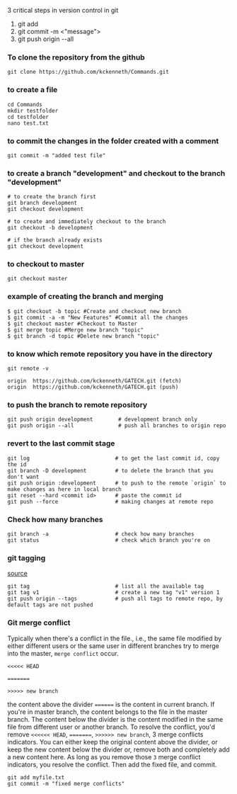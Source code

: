 3 critical steps in version control in git

1. git add <file name>
2. git commit -m <"message">
3. git push origin --all
  
### To clone the repository from the github 
```
git clone https://github.com/kckenneth/Commands.git
```

### to create a file 
```
cd Commands
mkdir testfolder
cd testfolder
nano test.txt
```

### to commit the changes in the folder created with a comment
```
git commit -m "added test file"
```

### to create a branch "development" and checkout to the branch "development"
```
# to create the branch first
git branch development 
git checkout development

# to create and immediately checkout to the branch
git checkout -b development

# if the branch already exists
git checkout development  
```

### to checkout to master
```
git checkout master
```

### example of creating the branch and merging
```
$ git checkout -b topic #Create and checkout new branch
$ git commit -a -m "New Features" #Commit all the changes
$ git checkout master #Checkout to Master
$ git merge topic #Merge new branch "topic"
$ git branch -d topic #Delete new branch "topic"
```

### to know which remote repository you have in the directory
```
git remote -v

origin	https://github.com/kckenneth/GATECH.git (fetch)
origin	https://github.com/kckenneth/GATECH.git (push)
```

### to push the branch to remote repository
```
git push origin development        # development branch only
git push origin --all              # push all branches to origin repo
```

### revert to the last commit stage
```
git log                           # to get the last commit id, copy the id
git branch -D development         # to delete the branch that you don't want
git push origin :development      # to push to the remote `origin` to make changes as here in local branch
git reset --hard <commit id>      # paste the commit id 
git push --force                  # making changes at remote repo
```

### Check how many branches
```
git branch -a                     # check how many branches
git status                        # check which branch you're on
```

### git tagging 
<a href=https://git-scm.com/book/en/v2/Git-Basics-Tagging>source</a>
```
git tag                           # list all the available tag
git tag v1                        # create a new tag "v1" version 1
git push origin --tags            # push all tags to remote repo, by default tags are not pushed
```

### Git merge conflict
Typically when there's a conflict in the file., i.e., the same file modified by either different users or the same user in different branches try to merge into the master, `merge conflict` occur. 
```
<<<<< HEAD

=======

>>>>> new branch 
````
the content above the divider `======` is the content in current branch. If you're in master branch, the content belongs to the file in the master branch. The content below the divider is the content modified in the same file from different user or another branch. To resolve the conflict, you'd remove `<<<<<< HEAD`, `=======`, `>>>>>> new branch`, 3 merge conflicts indicators. You can either keep the original content above the divider, or keep the new content below the divider or, remove both and completely add a new content here. As long as you remove those `3` merge conflict indicators, you resolve the conflict. Then add the fixed file, and commit. 
```
git add myfile.txt
git commit -m "fixed merge conflicts"
```



